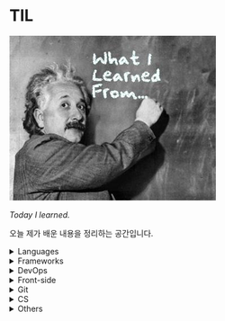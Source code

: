 # TIL

![](image.jpg)

*Today I learned.*

오늘 제가 배운 내용을 정리하는 공간입니다.

<details>
  <summary>Languages</summary>
  <ul>
    <li>
      <details>
      <summary><a href="languages/java.md">Java</a></summary>
        <ul>
          <li><a href="languages/java.md#fature">Java의 특징</a></li>
          <li><a href="languages/java.md#philosophy">Java의 철학</a></li>
          <li><a href="languages/java.md#run-java-cli">IDE없이 컴파일, 실행하기</a></li>
          <li><a href="languages/java.md#wrapper-class">Wrapper Class</a></li>
          <li><a href="languages/java.md#date">Date</a></li>
          <li><a href="languages/java.md#javadoc">JavaDoc</a></li>
          <li><a href="languages/java.md#math">Math</a></li>
          <li><a href="languages/java.md#length">length, length(), size()</a></li>
          <li><a href="languages/java.md#equals">==과 equals()</a></li>
          <li><a href="languages/java.md#touppercase">문자열 변환 함수</a></li>
          <li><a href="languages/java.md#lombok">Lombok</a></li>
          <li><a href="languages/java.md#javabean">JavaBean</a></li>
        </ul>
      </details>
    </li>
    <li>
      <details>
      <summary><a href="languages/python.md">Python</a></summary>
        <ul>
          <li><a href="languages/python.md#feature">파이썬의 특징</a></li>
          <li><a href="languages/python.md#interpretor">인터프리터 언어</a></li>
          <li><a href="languages/python.md#indent">인덴트</a></li>
        </ul>
      </details>
    </li>
    <li>
      <details>
      <summary><a href="languages/sql.md">SQL (oracle)</a></summary>
        <ul>
          <li><a href="languages/sql.md#overview">데이터베이스 개요</a></li>
          <li><a href="languages/sql.md#proscons">데이터베이스의 장단점</a></li>
          <ul>
            <li><a href="languages/sql.md#pros">장점</a></li>
            <li><a href="languages/sql.md#cons">단점</a></li>
          </ul>
          <li><a href="languages/sql.md#term">데이터베이스 관련 용어</a></li>
          <ul>
            <li><a href="languages/sql.md#ddl">DDL</a></li>
            <li><a href="languages/sql.md#dml">DML</a></li>
            <li><a href="languages/sql.md#dcl">DCL</a></li>
            <li><a href="languages/sql.md#dbms">DBMS</a></li>
            <li><a href="languages/sql.md#rdbms">RDBMS</a></li>
          </ul>
          <li><a href="languages/sql.md#show-all-tables">오라클에서 전체 테이블 조회하기</a></li>
          <li><a href="languages/sql.md#create-account">오라클 DB 계정 생성하고 전환하기</a></li>
          <li><a href="languages/sql.md#drop-account">오라클 DB 계정 삭제하기</a></li>
          <li><a href="languages/sql.md#create-table">테이블 생성하기</a></li>
          <li><a href="languages/sql.md#desc">데이터 구조 조회하기 (DESC)</a></li>
          <li><a href="languages/sql.md#insert-into-table">데이터 삽입하기</a></li>
          <li><a href="languages/sql.md#drop-table">테이블 삭제하기</a></li>
          <li><a href="languages/sql.md#show-all-columns">테이블 전체 컬럼 조회</a></li>
          <li><a href="languages/sql.md#show-specific-columns">선택적 데이터 조회</a></li>
          <li><a href="languages/sql.md#show-columns-while-condition">조건에 따른 데이터 조회</a></li>
          <li><a href="languages/sql.md#select-order">정렬하여 조회하기 (이름순으로 조회시, 동명이면 생일순)</a></li>
          <li><a href="languages/sql.md#limit">데이터 출력 수 결정하기 (LIMIT)</a></li>
          <li><a href="languages/sql.md#distinct">중복제거 조회 (DISTINCT)</a></li>
          <li><a href="languages/sql.md#sql-math">연산처리</a></li>
        </ul>
      </details>
    </li>
  </ul>
</details>
<details>
  <summary>Frameworks</summary>
  <ul>
    <li>
      <details>
      <summary><a href="https://github.com/youngjinmo/TIL/tree/master/frameworks/spring-framework">Spring Framework</a></summary>
      	<ul>
    			<li>
          	<details>
          		<summary><a href="frameworks/spring-framework/spring-boot.md">Spring Boot</a></summary>
              <ul>
                <li><a href="frameworks/spring-framework/spring-boot.md#feature">Spring Boot 특징</a></li>
                <li><a href="frameworks/spring-framework/spring-boot.md#config">Spring Boot auto-configuration</a></li>
                <li><a href="frameworks/spring-framework/spring-boot.md#error">에러페이지 핸들링</a></li>
              </ul>
            </details>
          </li>
          <li>
          	<details>
          		<summary><a href="frameworks/spring-framework/spring-security.md">Spring Security</a></summary>
              <ul>
                <li><a href="frameworks/spring-framework/spring-security.md#oatuh2">OAuth2</a></li>
              </ul>
            </details>
          </li>
  		</ul>
      </details>
    </li>
    <li>
    	<details>
      <summary><a href="frameworks/jpa.md">JPA</a></summary>
      	<ul>
      		<li><a href="frameworks/jpa.md#hibernate">Hibernate</a></li>
      	</ul>
    	</details>
    </li>
    <li>
      <details>
        <summary><a href="frameworks/django.md">Django</a></summary>
        <ul>
          <li><a href="frameworks/django.md#mtv">MTV</a></li>
          <li><a href="frameworks/django.md#virtualenv">virtualenv</a></li>
          <li><a href="frameworks/django.md#start-django">Django 실행환경 구성하기</a></li>
          <li><a href="frameworks/django.md#startproject">start project</a></li>
          <li><a href="frameworks/django.md#migrate">데이터베이스 마이그레이션</a></li>
          <li><a href="frameworks/django.md#runserver">서버 실행하기</a></li>
        </ul>
      </details>
    </li>
  </ul>
</details>
<details>
  <summary>DevOps</summary>
  <ul>
    <li>
      <details>
        <summary><a href="DevOps/Linux.md">Linux</a></summary>
        <ul>
          <li>
            <details>
              <summary><a href="DevOps/Linux.md#commands">명령어</a></summary>
              <ul>
                <li><a href="DevOps/Linux.md#shell-kernel">Shell과 Kernel</a></li>
                <li><a href="DevOps/Linux.md#uname-m">비트(32/64) 확인</a></li>
                <li><a href="DevOps/Linux.md#find">find</a></li>
                <li><a href="DevOps/Linux.md#symboliclink">Symbolic Link</a></li>
                <li><a href="DevOps/Linux.md#grep">grep</a></li>
                <li><a href="DevOps/Linux.md#save-output">터미널 결과 출력 저장</a></li>
                <li><a href="DevOps/Linux.md#combine-commands">복수의 명령어 동시실행</a></li>
                <li><a href="DevOps/Linux.md#caffeinate">슬립모드 진입방지 (caffeinate)</a></li>
                <li><a href="DevOps/Linux.md#ubuntu-reboot">시스템 재부팅</a></li>
                <li><a href="DevOps/Linux.md#change-localtime">서버시간 변경하기</a></li>
                <li><a href="DevOps/Linux.md#setup-utf8">UTF-8 인코딩설정</a></li>
                <li><a href="DevOps/Linux.md#hostname">호스트네임 변경하기</a></li>
                <li><a href="DevOps/Linux.md#wget">wget으로 파일다운로드</a></li>
                <li><a href="DevOps/Linux.md#adduser">계정 생성하기</a></li>
                <li><a href="DevOps/Linux.md#password">우분투 패스워드 설정하기</a></li>
              </ul>
            </details>
          </li>
          <li>
            <details>
              <summary><a href="DevOps/Linux.md#vim">Vim</a></summary>
              <ul>
                <li><a href="DevOps/Linux.md#vi-input">입력 명령어</a></li>
            		<li><a href="DevOps/Linux.md#vi-move">이동 명령어</a></li>
      					<li><a href="DevOps/Linux.md#vi-filestatus">파일 상태 명령어</a></li>
								<li><a href="DevOps/Linux.md#vimrc">IDE처럼 사용을 위한 Vim 셋팅하기</a></li>
                <li><a href="DevOps/Linux.md#vim-v">한 글자/한 줄씩 드래그 하기</a></li>
              </ul>
            </details>
          </li>
          <li>
            <details>
              <summary><a href="DevOps/Linux.md#apt-get">패키지 관리툴 (apt-get)</a></summary>
              <ul>
                <li><a href="DevOps/Linux.md#difference-between-update-upgrade">update와 upgrade의 차이</a></li>
                <li><a href="DevOps/Linux.md#install-remove">apt-get 패키지 설치/삭제하기</a></li>
              </ul>
            </details>
          </li>
        </ul>
      </details>
    </li>
    <li>
      <details>
        <summary><a href="DevOps/Docker.md">Docker</a></summary>
        <ul>
          <li><a href="DevOps/Docker.md#intro">도커?</a></li>
          <li><a href="DevOps/Docker.md#installation">도커 설치</a></li>
          <li><a href="DevOps/Docker.md#create-image">이미지 설치하기</a></li>
          <li><a href="DevOps/Docker.md#rename-image">이미지 이름 변경</a></li>
          <li><a href="DevOps/Docker.md#create-container">컨테이너 생성하기</a></li>
          <li><a href="DevOps/Docker.md#hostname">호스트네임 지정하기</a></li>
          <li><a href="DevOps/Docker.md#control-container">컨테이너 시작/중단하기</a></li>
          <li><a href="DevOps/Docker.md#images">도커 이미지 조회하기</a></li>
          <li><a href="DevOps/Docker.md#ps">도커 컨테이너 조회하기</a></li>
          <li><a href="DevOps/Docker.md#exec-imageid-bash">bash모드로 컨테이너 진입</a></li>
          <li><a href="DevOps/Docker.md#change-container">컨테이너 이름 변경</a></li>
          <li><a href="DevOps/Docker.md#rm-container">컨테이너 삭제</a></li>
          <li><a href="DevOps/Docker.md#rmi-image">이미지 삭제</a></li>
        </ul>
      </details>
    </li>
    <li>
      <details>
        <summary><a href="DevOps/AWS.md">AWS</a></summary>
        <ul>
          <li><a href="DevOps/AWS.md#region">Region과 Availability zone</a></li>
          <li><a href="DevOps/AWS.md#ec2">EC2 인스턴스의 기능</a></li>
          <li><a href="DevOps/AWS.md#ssh-i">터미널로 EC2 인스턴스 SSH 접속</a></li>
          <li><a href="DevOps/AWS.md#locale-ko-utf8">EC2 locale 설정</a></li>
          <li><a href="DevOps/AWS.md#awscli">awscli 설치하기</a></li>
          <li><a href="DevOps/AWS.md#start-apache2">Apache2 웹서버 실행</a></li>
          <li><a href="DevOps/AWS.md#autoload-pem">키페어(.pem) 자동으로 읽어오기</a></li>
          <li><a href="DevOps/AWS.md#install-jdk-ubuntu">Ubuntu EC2에 JDK 설치하기</a></li>
          <li><a href="DevOps/AWS.md#install-jdk-amazonlinux">Amazon Linux에 Java 설치하기</a></li>
          <li><a href="DevOps/AWS.md#which">Java 설치 경로 찾기</a></li>
          <li><a href="DevOps/AWS.md#install-maven">Amazon Linux에 메이븐 설치하기</a></li>
          <li><a href="DevOps/AWS.md#java-build">Java 프로그램 빌드하기 (maven/gradle)</a></li>
          <li><a href="DevOps/AWS.md#java-jar">Java 프로그램 실행하기 (jar파일 실행)</a></li>
        </ul>
      </details>
    </li>
  </ul>
</details>
<details>
  <summary>Front-side</summary>
  <ul>
    <li>
      <details>
        <summary><a href="front-side/template-engines.md">Template Engines</a></summary>
        <ul>
          <li><a href="front-side/template-engines.md#mustache">Mustache</a></li>
        </ul>
      </details>
    </li>
    <li>
      <details>
        <summary><a href="front-side/html.md">HTML</a></summary>
        <ul>
          <li><a href="front-side/html.md#datails">details</a></li>
        </ul>
      </details>
    </li>
    <li>
      <details>
        <summary><a href="front-side/CSS.md">CSS</a></summary>
        <ul>
          <li><a href="front-side/CSS.md#word-break">word-break</a></li>
          <li><a href="front-side/CSS.md#apply-style-to-multiple-ids">복수의 id에 CSS 적용</a></li>
          <li><a href="front-side/CSS.md#margin-and-padding">margin과 padding 차이</a></li>
          <li><a href="front-side/CSS.md##luminosity">이미지 흑백 전환 효과주기</a></li>
        </ul>
      </details>
    </li>
  </ul>
</details>
<details>
      <summary>Git</summary>
      <ul>
        <li><a href="vcs/Git.md#staging-commit">Staging과 Commit</a></li>
        <li><a href="vcs/Git.md#add-p">파일단위 아닌 변경사항 단위로 커밋하기</a></li>
        <li><a href="vcs/Git.md#restore">Unstaging</a></li>
        <li><a href="vcs/Git.md#log-decorate">git log 그래프로 보기</a></li>
        <li><a href="vcs/Git.md#create-branch">브랜치 생성하기</a></li>
        <li><a href="vcs/Git.md#move-branch">브랜치 이동하기</a></li>
        <li><a href="vcs/Git.md#delete-branch">브랜치 삭제하기</a></li>
        <li><a href="vcs/Git.md#delete-origin-branch">원격 저장소 브랜치 삭제하기</a></li>
        <li><a href="vcs/Git.md#change-branch-name">브랜치 이름 변경하기</a></li>
        <li><a href="vcs/Git.md#rebase-merged">커밋 합치기 with rebase</a></li>
        <li><a href="vcs/Git.md#rebase-change-sequence">커밋 순서 바꾸기 with rebase</a></li>
        <li><a href="vcs/Git.md#rebase-change-commit-m">커밋메세지 변경하기 with rebase</a></li>
        <li><a href="vcs/Git.md#commit-amend">최신 커밋 메세지 변경하기</a></li>
        <li><a href="vcs/Git.md#move-to-commit">커밋 이동하기</a></li>
        <li><a href="vcs/Git.md#set-url">원격 저장소 변경하기</a></li>
        <li><a href="vcs/Git.md#fork">Fork</a></li>
        <li><a href="vcs/Git.md#pr">PR</a></li>
        <li><a href="vcs/Git.md#gitignore">.gitignore</a></li>
        <li><a href="vcs/Git.md#config">git config 설정</a></li>
        <li><a href="vcs/Git.md#credential">Github Credential 저장</a></li>
        <li><a href="vcs/Git.md#add-ssh">Github에 SSH 등록하기</a></li>
        <li><a href="vcs/Git.md#license">레파지토리 라이센스</a></li>
      </ul>
      </details>
<details>
  <summary>CS</summary>
  <ul>
    <li>
      <details>
        <summary><a href="CS/network/HTTP.md">HTTP</a></summary>
        <ul>
          <li><a href="CS/network/HTTP.md#get-post">GET/POST</a></li>
          <li><a href="CS/network/HTTP.md#uri-url">URI와 URL</a></li>
        </ul>
      </details>
    </li>
  </ul>
</details>
<details>
  <summary>Others</summary>
  <ul>
    <li>
      <details>
      <summary><a href="Others/reg.md">정규표현식</a></summary>
      <ul>
        <li><a href="Others/reg.md#digit-single">숫자 대표문자 (한 글자만)</a></li>
        <li><a href="Others/reg.md#word-single">글자 대표문자 (한 글자만)</a></li>
        <li><a href="Others/reg.md#multiple">문자 여러개</a></li>
        <li><a href="Others/reg.md#atleast-one">0개 이상</a></li>
        <li><a href="Others/reg.md#isExist">x가 있을수도 있고, 없을 수도 있고</a></li>
        <li><a href="Others/reg.md#isExist-multiple">x 또는 y가 있을수도 있고, 없을 수도 있고</a></li>
        <li><a href="Others/reg.md#select-word-by-specific-number">특정 글자 수의 문자만 조회</a></li>
        <li><a href="Others/reg.md#select-word-by-numbers">글자 수 조건 추가하여 문자 조회</a></li>
        <li><a href="Others/reg.md#select-specific-word">특정 문자만 조회</a></li>
        <li><a href="Others/reg.md#select-all-small-alphabets">소문자 알파벳 전체를 조회하기</a></li>
        <li><a href="Others/reg.md#select-korean">한글단어 조회</a></li>
        <li><a href="Others/reg.md#select-other-words">기타 대표문자</a></li>
        <li><a href="Others/reg.md#regbylanguages">언어별 정규표현식</a></li>
      </ul>
      </details>
    </li>
    <li>
      <details>
      <summary><a href="Others/Errors.md">Errors</a></summary>
      <ul>
        <li><a href="Others/Errors.md#reimport-gradle">Gradle이 정상적으로 작동하지 않을때</a></li>
      </ul>
      </details>
    </li>
    <li>
      <details>
      <summary><a href="Others/mac.md">MacOS</a></summary>
      <ul>
        <li><a href="Others/mac.md#homebrew">Homebrew</a></li>
        <li><a href="Others/mac.md#package-tree">tree 패키지</a></li>
        <li><a href="Others/mac.md#commandlinetools">Xcode 대신 Command Line Tools 사용하기</a></li>
        <li><a href="Others/mac.md#xcrun-error">xcrun error</a></li>
      </ul>
      </details>
    </li>
    <li>
      <details>
      <summary><a href="Others/pi.md">Raspberry Pi</a></summary>
      <ul>
        <li><a href="Others/pi.md#enable-ssh">SSH 활성화</a></li>
        <li><a href="Others/pi.md#ssh-mac">맥에서 라즈베리파이 SSH 접속</a></li>
        <li><a href="Others/pi.md#install-docker">도커 설치</a></li>
      </ul>
      </details>
    </li>
  </ul>
</details>

<br>

